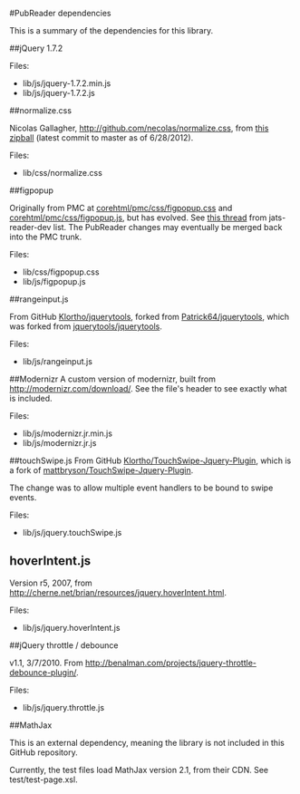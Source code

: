 #PubReader dependencies

This is a summary of the dependencies for this library.

##jQuery 1.7.2

Files:
* lib/js/jquery-1.7.2.min.js
* lib/js/jquery-1.7.2.js

##normalize.css

Nicolas Gallagher, http://github.com/necolas/normalize.css,
from [this
zipball](https://github.com/necolas/normalize.css/zipball/03575299fc8cba752a51fece7c35343085d6ed09)
(latest commit to master as of 6/28/2012).

Files:
* lib/css/normalize.css

##figpopup

Originally from PMC at
[corehtml/pmc/css/figpopup.css](http://www.ncbi.nlm.nih.gov/corehtml/pmc/css/figpopup.css)
and
[corehtml/pmc/css/figpopup.js](http://www.ncbi.nlm.nih.gov/corehtml/pmc/js/figpopup.js),
but has evolved.  See [this thread](http://www.ncbi.nlm.nih.gov/mailman/pipermail/jats-reader-dev/2012-September/000008.html)
from jats-reader-dev list.
The PubReader changes may eventually be merged back into the PMC trunk.

Files:
* lib/css/figpopup.css
* lib/js/figpopup.js

##rangeinput.js

From GitHub [Klortho/jquerytools](https://github.com/Klortho/jquerytools),
forked from [Patrick64/jquerytools](https://github.com/Patrick64/jquerytools),
which was forked from
[jquerytools/jquerytools](https://github.com/jquerytools/jquerytools).

Files:
* lib/js/rangeinput.js

##Modernizr
A custom version of modernizr, built from http://modernizr.com/download/.
See the file's header to see exactly what is included.

Files:
* lib/js/modernizr.jr.min.js
* lib/js/modernizr.jr.js

##touchSwipe.js
From GitHub [Klortho/TouchSwipe-Jquery-Plugin](https://github.com/Klortho/TouchSwipe-Jquery-Plugin),
which is a fork of
[mattbryson/TouchSwipe-Jquery-Plugin](https://github.com/mattbryson/TouchSwipe-Jquery-Plugin).

The change was to allow multiple event handlers to be bound to swipe events.

Files:
* lib/js/jquery.touchSwipe.js

## hoverIntent.js
Version r5, 2007, from http://cherne.net/brian/resources/jquery.hoverIntent.html.

Files:
* lib/js/jquery.hoverIntent.js

##jQuery throttle / debounce

v1.1, 3/7/2010.  From http://benalman.com/projects/jquery-throttle-debounce-plugin/.

Files:
* lib/js/jquery.throttle.js

##MathJax

This is an external dependency, meaning the library is not included in this GitHub
repository.

Currently, the test files load MathJax version 2.1, from their CDN.  See
test/test-page.xsl.


